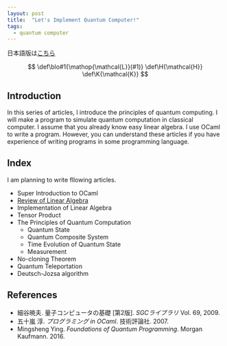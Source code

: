 ```yaml
---
layout: post
title:  "Let's Implement Quantum Computer!"
tags:
  - quantum computer
---
```

日本語版は[こちら](index.html)

$$
\def\blo#1{\mathop{\mathcal{L}}(#1)}
\def\H{\mathcal{H}}
\def\K{\mathcal{K}}
$$

## Introduction
In this series of articles, I introduce the principles of quantum computing.
I will make a program to simulate quantum computation in classical computer.
I assume that you already know easy linear algebra.
I use OCaml to write a program.
However, you can understand these articles if you have experience of writing programs in some programming language.

## Index
I am planning to write fllowing articles.

- Super Introduction to OCaml
- [Review of Linear Algebra](introduction-to-linear-algebra-en.html)
- Implementation of Linear Algebra
- Tensor Product
- The Principles of Quantum Computation
  - Quantum State
  - Quantum Composite System
  - Time Evolution of Quantum State
  - Measurement
- No-cloning Theorem
- Quantum Teleportation
- Deutsch-Jozsa algorithm

## References
- 細谷暁夫. 量子コンピュータの基礎 [第2版]. *SGCライブラリ* Vol. 69, 2009.
- 五十嵐 淳. *プログラミング in OCaml*. 技術評論社. 2007.
- Mingsheng Ying. *Foundations of Quantum Programming*. Morgan Kaufmann. 2016.
